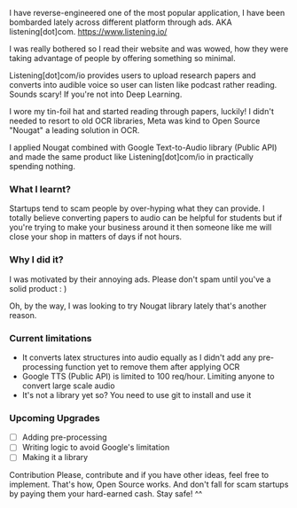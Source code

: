 I have reverse-engineered one of the most popular application, I have been bombarded lately across different platform through ads. AKA listening[dot]com. https://www.listening.io/

I was really bothered so I read their website and was wowed, how they were taking advantage of people by offering something so minimal. 

Listening[dot]com/io provides users to upload research papers and converts into audible voice so user can listen like podcast rather reading. Sounds scary! If you're not into Deep Learning. 

I wore my tin-foil hat and started reading through papers, luckily! I didn't needed to resort to old OCR libraries, Meta was kind to Open Source "Nougat" a leading solution in OCR. 

I applied Nougat combined with Google Text-to-Audio library (Public API) and made the same product like Listening[dot]com/io in practically spending nothing. 

### What I learnt?

Startups tend to scam people by over-hyping what they can provide. I totally believe converting papers to audio can be helpful for students but if you're trying to make your business around it then someone like me will close your shop in matters of days if not hours. 

### Why I did it?

I was motivated by their annoying ads. Please don't spam until you've a solid product : ) 

Oh, by the way, I was looking to try Nougat library lately that's another reason. 

### Current limitations

-  It converts latex structures into audio equally as I didn't add any pre-processing function yet to remove them after applying OCR 
- Google TTS (Public API) is limited to 100 req/hour. Limiting anyone to convert large scale audio
- It's not a library yet so? You need to use git to install and use it

### Upcoming Upgrades

- [ ] Adding pre-processing
- [ ] Writing logic to avoid Google's limitation
- [ ] Making it a library

Contribution
Please, contribute and if you have other ideas, feel free to implement. That's how, Open Source works. And don't fall for scam startups by paying them your hard-earned cash. Stay safe! ^^
